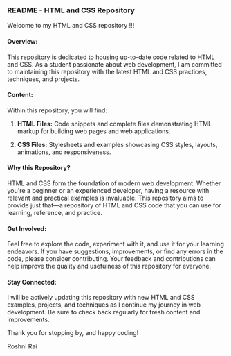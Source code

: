 ### README - HTML and CSS Repository

Welcome to my HTML and CSS repository !!!

#### Overview:

This repository is dedicated to housing up-to-date code related to HTML and CSS. As a student passionate about web development, I am committed to maintaining this repository with the latest HTML and CSS practices, techniques, and projects.

#### Content:

Within this repository, you will find:

1. **HTML Files:** Code snippets and complete files demonstrating HTML markup for building web pages and web applications.
   
2. **CSS Files:** Stylesheets and examples showcasing CSS styles, layouts, animations, and responsiveness.
   
#### Why this Repository?

HTML and CSS form the foundation of modern web development. Whether you're a beginner or an experienced developer, having a resource with relevant and practical examples is invaluable. This repository aims to provide just that—a repository of HTML and CSS code that you can use for learning, reference, and practice.

#### Get Involved:

Feel free to explore the code, experiment with it, and use it for your learning endeavors. If you have suggestions, improvements, or find any errors in the code, please consider contributing. Your feedback and contributions can help improve the quality and usefulness of this repository for everyone.

#### Stay Connected:

I will be actively updating this repository with new HTML and CSS examples, projects, and techniques as I continue my journey in web development. Be sure to check back regularly for fresh content and improvements.

Thank you for stopping by, and happy coding!

Roshni Rai

